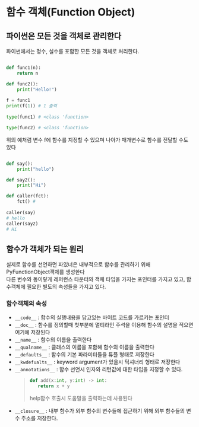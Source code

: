 # 함수 객체(Function Object) 

## 파이썬은 모든 것을 객체로 관리한다
파이썬에서는 정수, 실수를 포함한 모든 것을 객체로 처리한다.
```python

def func1(n):
    return n

def func2():
    print("Hello!")
    
f = func1
print(f(1)) # 1 출력
    
type(func1) # <class 'function>

type(func2) # <class 'function>
```
위의 예처럼 변수 f에 함수를 지정할 수 있으며 나아가 매개변수로 함수를 전달할 수도 있다<br>
```python

def say():
    print("hello")

def say2():
    print("Hi")

def caller(fct):
    fct() #
    
caller(say)
# hello
caller(say2)
# Hi
```

## 함수가 객체가 되는 원리
실제로 함수를 선언하면 파있너은 내부적으로 함수를 관리하기 위해 PyFunctionObject객체를 생성한다<br>
다른 변수와 동이랗게 레퍼런스 타운터와 객체 타입을 가지는 포인터를 가지고 있고, 함수객체에 필요한 별도의 속성들을 가지고 있다.

### 함수객체의 속성
* `__code__` : 함수의 실행내용을 담고있는 바이트 코드를 가르키는 포인터
* `__doc__` : 함수를 정의할때 첫부분에 멀티라인 주석을 이용해 함수의 설명을 적으면 여기에 저장된다
* `__name__` : 함수의 이름을 출력한다
* `__qualname__` : 클래스의 이름을 포함해 함수의 이름을 출력한다
* `__defaults__` : 함수의 기본 파라미터들을 튜플 형태로 저장한다
* `__kwdefualts__` : keyword argument가 있을시 딕셔너리 형태로 저장한다
* `__annotations__` : 함수 선언시 인자와 리턴값에 대한 타입을 지정할 수 있다. 
    > ```python
    > def add(x:int, y:int) -> int:
    >    return x + y
    > ```
    > help함수 호출시 도움말을 출력하는데 사용된다
* `__closure__` : 내부 함수가 외부 함수의 변수들에 접근하기 위해 외부 함수들의 변수 주소를 저장한다. 

